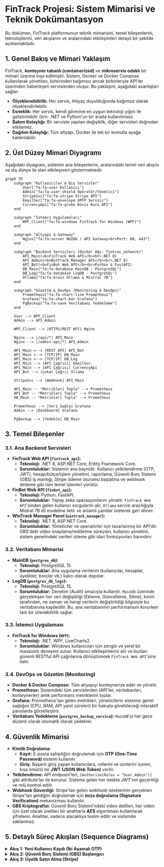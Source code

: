 # FinTrack Projesi: Sistem Mimarisi ve Teknik Dokümantasyon

Bu doküman, FinTrack platformunun teknik mimarisini, temel bileşenlerini, teknolojilerini, veri akışlarını ve aralarındaki etkileşimleri detaylı bir şekilde açıklamaktadır.

## 1. Genel Bakış ve Mimari Yaklaşım

FinTrack, **konteyner tabanlı (containerized)** ve **mikroservis odaklı** bir mimari üzerine inşa edilmiştir. Sistem, Docker ve Docker Compose kullanılarak yönetilen, birbirinden bağımsız ancak birbirleriyle API'ler üzerinden haberleşen servislerden oluşur. Bu yaklaşım, aşağıdaki avantajları sağlar:
*   **Ölçeklenebilirlik:** Her servis, ihtiyaç duyulduğunda bağımsız olarak ölçeklendirilebilir.
*   **Esneklik:** Her servis, kendi görevine en uygun teknoloji yığını ile geliştirilebilir (örn: .NET ve Python'un bir arada kullanılması).
*   **Bakım Kolaylığı:** Bir serviste yapılan değişiklik, diğer servisleri doğrudan etkilemez.
*   **Dağıtım Kolaylığı:** Tüm altyapı, Docker ile tek bir komutla ayağa kaldırılabilir.

## 2. Üst Düzey Mimari Diyagramı

Aşağıdaki diyagram, sistemin ana bileşenlerini, aralarındaki temel veri akışını ve dış dünya ile olan etkileşimini göstermektedir.

```mermaid
graph TD
    subgraph "Kullanıcılar & Dış Servisler"
        User["fa:fa-user Kullanıcı"]
        Admin["fa:fa-user-shield Operatör/Yönetici"]
        StripeSvc["fa:fa-stripe Stripe API"]
        EmailSvc["fa:fa-envelope SMTP Servisi"]
        CurrencyApi["fa:fa-globe Döviz Kuru API"]
    end

    subgraph "İstemci Uygulamaları"
        WPF_Client["fa:fa-windows FinTrack for Windows (WPF)"]
    end

    subgraph "Altyapı & Gateway"
        Nginx["fa:fa-server NGINX / API Gateway<br>Port: 80, 443"]
    end

    subgraph "Backend Servisleri (Docker Ağı: fintrac_network)"
        API_Main(<b>FinTrack Web API</b><br>.NET 8)
        API_Admin(<b>WinTrack Manager API</b><br>.NET 8)
        API_Bot(<b>FinBot Web API</b><br>Python & FastAPI)
        DB_Main["fa:fa-database MainDB - PostgreSQL"]
        DB_Log["fa:fa-database LogDB - PostgreSQL"]
        Ollama["fa:fa-brain Ollama & Mistral 7B"]
    end
    
    subgraph "Gözetim & DevOps (Monitoring & DevOps)"
        Prometheus["fa:fa-chart-line Prometheus"]
        Grafana["fa:fa-chart-bar Grafana"]
        PgBackup["fa:fa-save Veritabanı Yedekleme"]
    end

    User --> WPF_Client
    Admin --> API_Admin

    WPF_Client --> |HTTPS/REST API| Nginx
    
    Nginx --> |/api/*| API_Main
    Nginx --> |/admin-api/*| API_Admin

    API_Main <--> |REST API| API_Bot
    API_Main <--> |TCP/IP| DB_Main
    API_Main <--> |TCP/IP| DB_Log
    API_Main --> |API Çağrısı| EmailSvc
    API_Main --> |API Çağrısı| CurrencyApi
    API_Bot --> |Lokal Çağrı| Ollama

    StripeSvc --> |Webhook| API_Main

    API_Main -- "Metrikleri Topla" --> Prometheus
    API_Bot -- "Metrikleri Topla" --> Prometheus
    DB_Main -- "Metrikleri Topla" --> Prometheus
    
    Prometheus --> |Veri Sağla| Grafana
    Admin --> |Dashboard| Grafana
    
    PgBackup --> |Yedekle| DB_Main
```

## 3. Temel Bileşenler

### 3.1. Ana Backend Servisleri

*   **FinTrack Web API (`fintrack_api`):**
    *   **Teknoloji:** .NET 8, ASP.NET Core, Entity Framework Core.
    *   **Sorumluluklar:** Sistemin ana beynidir. Kullanıcı yetkilendirme (OTP, JWT), hesap/bütçe/işlem yönetimi, raporlama, Güvenli Borç Sistemi (GBS) iş mantığı, Stripe ödeme oturumu başlatma ve webhook dinleme gibi tüm temel işlevleri yürütür.
*   **FinBot Web API (`finbot_api`):**
    *   **Teknoloji:** Python, FastAPI.
    *   **Sorumluluklar:** Yapay zeka operasyonlarını yönetir. `FinTrack Web API`'sinden gelen kullanıcı sorgularını alır, `Ollama` servisi aracılığıyla Mistral 7B dil modeline iletir ve anlamlı yanıtlar üreterek geri döner.
*   **WinTrack Manager Panel (`wintrack_manager`):**
    *   **Teknoloji:** .NET 8, ASP.NET Core.
    *   **Sorumluluklar:** Yöneticiler ve operatörler için tasarlanmış bir API'dir. GBS'deki video onaylama/reddetme süreçleri, kullanıcı yönetimi, sistem genelindeki verileri izleme gibi idari fonksiyonları barındırır.

### 3.2. Veritabanı Mimarisi

*   **MainDB (`postgres_db`):**
    *   **Teknoloji:** PostgreSQL 15.
    *   **Sorumluluklar:** Ana uygulama verilerini (kullanıcılar, hesaplar, üyelikler, borçlar vb.) kalıcı olarak depolar.
*   **LogDB (`postgres_db_logs`):**
    *   **Teknoloji:** PostgreSQL 15.
    *   **Sorumluluklar:** Denetim (Audit) amacıyla kullanılır. `MainDB` üzerinde gerçekleşen her veri değişikliği (Ekleme, Güncelleme, Silme), kimin tarafından, ne zaman ve hangi verilerin değiştirildiği bilgisiyle bu veritabanına kaydedilir. Bu, ana veritabanının performansını korurken tam bir izlenebilirlik sağlar.

### 3.3. İstemci Uygulaması

*   **FinTrack for Windows (`WPF`):**
    *   **Teknoloji:** .NET, WPF, LiveCharts2.
    *   **Sorumluluklar:** Windows kullanıcıları için zengin ve yerel bir masaüstü deneyimi sunar. Kullanıcı etkileşimlerini alır ve bunları güvenli RESTful API çağrılarına dönüştürerek `FinTrack Web API`'sine iletir.

### 3.4. DevOps ve Gözetim (Monitoring)

*   **Docker & Docker Compose:** Tüm altyapıyı konteynerize eder ve yönetir.
*   **Prometheus:** Sistemdeki tüm servislerden (API'ler, veritabanları, konteynerler) anlık performans metriklerini toplar.
*   **Grafana:** Prometheus'tan gelen metrikleri, yöneticilerin sistemin genel sağlığını (CPU, RAM, API yanıt süreleri) bir bakışta görebileceği interaktif panolarda görselleştirir.
*   **Veritabanı Yedekleme (`postgres_backup_service`):** `MainDB`'yi her gece düzenli olarak otomatik olarak yedekler.

## 4. Güvenlik Mimarisi

*   **Kimlik Doğrulama:**
    *   **Kayıt:** E-posta sahipliğini doğrulamak için **OTP (One-Time Password)** sistemi kullanılır.
    *   **Giriş:** Başarılı giriş yapan kullanıcılara, rollerini ve izinlerini içeren, kısa ömürlü bir **JWT (JSON Web Token)** verilir.
*   **Yetkilendirme:** API endpoint'leri, `[Authorize(Roles = "User,Admin")]` gibi attribute'lar ile korunur. Sisteme gelen her istekte JWT'nin geçerliliği ve rolü kontrol edilir.
*   **Webhook Güvenliği:** Stripe'tan gelen webhook isteklerinin gerçekten Stripe'tan geldiğini doğrulamak için **imza doğrulama (Signature Verification)** mekanizması kullanılır.
*   **GBS Kriptografisi:** Güvenli Borç Sistemi'ndeki video delilleri, her video için özel olarak üretilen bir anahtarla **AES** algoritması kullanılarak şifrelenir. Anahtar, sadece alacaklıya teslim edilir ve sistemde saklanmaz.

## 5. Detaylı Süreç Akışları (Sequence Diagrams)

<details>
<summary><b>Akış 1: Yeni Kullanıcı Kaydı (İki Aşamalı OTP)</b></summary>

```mermaid
sequenceDiagram
    participant User as Kullanıcı
    participant ClientApp as WPF Uygulaması
    participant API as FinTrack API
    participant DB as Veritabanı
    participant Email as SMTP Servisi

    User->>ClientApp: Kayıt bilgilerini girer
    ClientApp->>API: POST /UserAuth/initiate-registration
    API->>API: OTP oluşturur, hash'ler
    API->>DB: OTP'yi ve geçici bilgileri kaydeder
    API->>Email: OTP'yi e-posta ile gönder
    API-->>ClientApp: 200 OK (OTP Gönderildi)

    User->>ClientApp: E-postadaki OTP'yi girer
    ClientApp->>API: POST /UserAuth/verify-otp-and-register
    API->>DB: OTP'yi doğrular
    alt OTP Doğru
        API->>DB: Kalıcı kullanıcıyı oluşturur (IsVerified=true)
        API->>DB: Geçici OTP kaydını siler
        API-->>ClientApp: 200 OK (Kayıt Başarılı)
    else OTP Yanlış
        API-->>ClientApp: 400 Bad Request
    end
```
</details>

<details>
<summary><b>Akış 2: Güvenli Borç Sistemi (GBS) Başlangıcı</b></summary>

```mermaid
sequenceDiagram
    participant Lender as Alacaklı
    participant Borrower as Borçlu
    participant ClientApp as WPF Uygulaması
    participant API as FinTrack API
    participant AdminAPI as Yönetici API
    participant Operator as Operatör

    Lender->>ClientApp: Borç teklifi oluşturur (Miktar, Vade, Borçlu E-postası)
    ClientApp->>API: POST /Debt/create-debt-offer
    API-->>ClientApp: 200 OK (Teklif Oluşturuldu)
    API->>Borrower: (Bildirim/E-posta ile) Yeni borç teklifi

    Borrower->>ClientApp: Teklifi kabul eder
    ClientApp->>API: POST /Debt/respond-to-offer/{id} (accepted: true)
    API-->>ClientApp: 200 OK (Durum: Video Bekleniyor)

    Borrower->>ClientApp: Taahhüt videosunu yükler
    ClientApp->>API: POST /Videos/user-upload-video
    API-->>ClientApp: 200 OK (Durum: Operatör Onayı Bekleniyor)
    
    API->>Operator: (Yönetim Paneli'nde) Yeni onay bekleyen video
    Operator->>AdminAPI: POST /Videos/video-approve/{id}
    AdminAPI->>API: (İç Servis Çağrısı) Videoyu Şifrele, Borcu Aktive Et
    API->>Lender: (E-posta ile) Borcunuz aktifleşti. Şifreleme Anahtarınız: [KEY]
```
</details>

<details>
<summary><b>Akış 3: Üyelik Satın Alma (Stripe)</b></summary>

```mermaid
sequenceDiagram
    participant User as Kullanıcı
    participant ClientApp as WPF Uygulaması
    participant API as FinTrack API
    participant DB as Veritabanı
    participant Stripe as Stripe API

    User->>ClientApp: "Plus" planını seçer
    ClientApp->>API: POST /Membership/create-checkout-session
    API->>DB: Yeni üyelik oluştur (Durum: PendingPayment)
    API->>Stripe: Ödeme oturumu oluşturma isteği
    Stripe-->>API: Oturum ID'si ve URL'si
    API-->>ClientApp: Stripe ödeme URL'sini döndür

    ClientApp->>User: Stripe ödeme sayfasına yönlendirir
    User->>Stripe: Ödeme bilgilerini girer ve tamamlar
    
    Stripe-->>API: (Webhook) POST /api/stripe/webhook (checkout.session.completed)
    API->>API: Webhook imzasını doğrular
    API->>DB: Üyelik durumunu "Active" olarak günceller
    API->>DB: Ödeme kaydını "Succeeded" olarak günceller
    API->>User: (E-posta ile) Ödeme onayı ve fatura gönderir
```
</details>